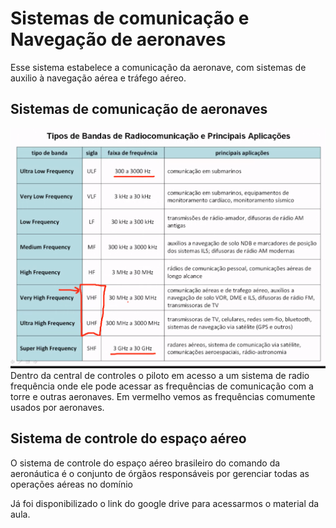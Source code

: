 # Sistemas de comunicação e Navegação de aeronaves
Esse sistema estabelece a comunicação da aeronave, com sistemas de auxilio à navegação aérea e tráfego aéreo.

## Sistemas de comunicação de aeronaves

![](./2021-03-09_08-56.png)
Dentro da central de controles o piloto em acesso a um sistema de radio frequência onde ele pode acessar as frequências de comunicação com a torre e outras aeronaves. Em vermelho vemos as frequências comumente usados por aeronaves.

## Sistema de controle do espaço aéreo
O sistema de controle do espaço aéreo brasileiro do comando da aeronáutica é o conjunto de órgãos responsáveis por gerenciar todas as operações aéreas no domínio 

Já foi disponibilizado o link do google drive para acessarmos o material da aula.
